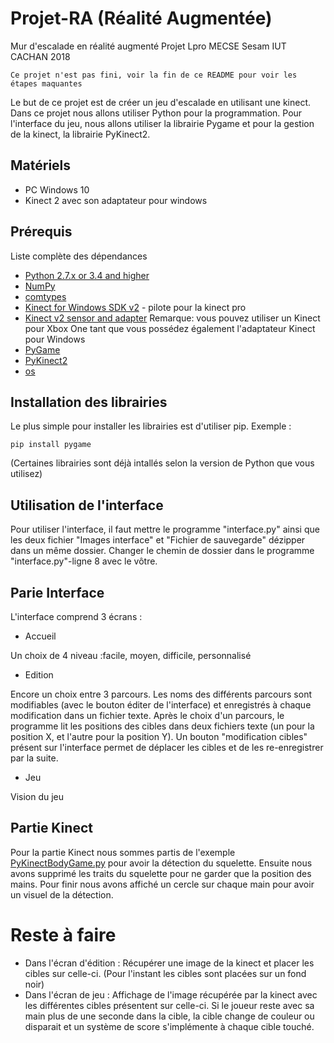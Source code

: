 # Projet-RA (Réalité Augmentée)
Mur d'escalade en réalité augmenté
Projet Lpro MECSE Sesam IUT CACHAN 2018
```
Ce projet n'est pas fini, voir la fin de ce README pour voir les étapes maquantes
````
Le but de ce projet est de créer un jeu d'escalade en utilisant une kinect.
Dans ce projet nous allons utiliser Python pour la programmation.
Pour l'interface du jeu, nous allons utiliser la librairie Pygame et pour la gestion de la kinect, la librairie PyKinect2.
## Matériels

* PC Windows 10
* Kinect 2 avec son adaptateur pour windows

## Prérequis

Liste complète des dépendances
* [Python 2.7.x or 3.4 and higher](https://www.python.org/)  
* [NumPy](http://www.numpy.org/) 
* [comtypes](https://github.com/enthought/comtypes/) 
* [Kinect for Windows SDK v2](http://aka.ms/k4wv2sdk) - pilote pour la kinect pro
* [Kinect v2 sensor and adapter](http://aka.ms/k4wv2purchase) Remarque: vous pouvez utiliser un Kinect pour Xbox One tant que vous possédez également l'adaptateur Kinect pour Windows
* [PyGame](http://www.pygame.org)
* [PyKinect2](https://github.com/Kinect/PyKinect2)
* [os](https://docs.python.org/fr/3.5/library/os.html)

## Installation des librairies

Le plus simple pour installer les librairies est d'utiliser pip.
Exemple :
```
pip install pygame
````
(Certaines librairies sont déjà intallés selon la version de Python que vous utilisez)

## Utilisation de l'interface

Pour utiliser l'interface, il faut mettre le programme "interface.py" ainsi que les deux fichier "Images interface" et "Fichier de sauvegarde" dézipper dans un même dossier.
Changer le chemin de dossier dans le programme "interface.py"-ligne 8 avec le vôtre.

## Parie Interface

L'interface comprend 3 écrans :

* Accueil 

Un choix de 4 niveau :facile, moyen, difficile, personnalisé

* Edition 

Encore un choix entre 3 parcours. Les noms des différents parcours sont modifiables (avec le bouton éditer de l'interface) et enregistrés à chaque modification dans un fichier texte.
Après le choix d'un parcours, le programme lit les positions des cibles dans deux fichiers texte (un pour la position X, et l'autre pour la position Y). Un bouton "modification cibles" présent sur l'interface permet de déplacer les cibles et de les re-enregistrer par la suite.

* Jeu

Vision du jeu

## Partie Kinect

Pour la partie Kinect nous sommes partis de l'exemple [PyKinectBodyGame.py](https://github.com/Kinect/PyKinect2/blob/master/examples/PyKinectBodyGame.py) pour avoir la détection du squelette.
Ensuite nous avons supprimé les traits du squelette pour ne garder que la position des mains. Pour finir nous avons affiché un cercle sur chaque main pour avoir un visuel de la détection.

# Reste à faire

* Dans l'écran d'édition : Récupérer une image de la kinect et placer les cibles sur celle-ci. (Pour l'instant les cibles sont placées sur un fond noir)
* Dans l'écran de jeu : Affichage de l'image récupérée par la kinect avec les différentes cibles présentent sur celle-ci. Si le joueur reste avec sa main plus de une seconde dans la cible, la cible change de couleur ou disparait et un système de score s'implémente à chaque cible touché.
